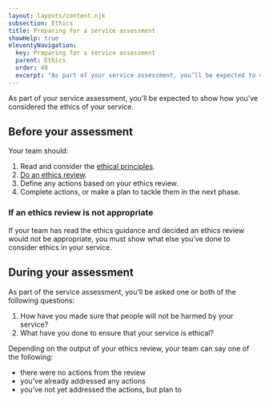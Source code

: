 ```yaml
---
layout: layouts/content.njk
subsection: Ethics
title: Preparing for a service assessment
showHelp: true
eleventyNavigation:
  key: Preparing for a service assessment
  parent: Ethics
  order: 40
  excerpt: "As part of your service assessment, you’ll be expected to show how you’ve considered ethics. Learn what to do before and during the assessment."
---
```


As part of your service assessment, you’ll be expected to show how you’ve considered the ethics of your service.

## Before your assessment

Your team should:

1. Read and consider the [ethical principles](/ethics/principles/).
2. [Do an ethics review](/ethics/review/).
3. Define any actions based on your ethics review.
4. Complete actions, or make a plan to tackle them in the next phase.

### If an ethics review is not appropriate

If your team has read the ethics guidance and decided an ethics review would not be appropriate, you must show what else you’ve done to consider ethics in your service.

## During your assessment

As part of the service assessment, you’ll be asked one or both of the following questions:

1. How have you made sure that people will not be harmed by your service?
2. What have you done to ensure that your service is ethical?

Depending on the output of your ethics review, your team can say one of the following:

- there were no actions from the review
- you’ve already addressed any actions
- you’ve not yet addressed the actions, but plan to
